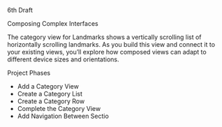 6th Draft

Composing Complex Interfaces

The category view for Landmarks shows a vertically scrolling list of horizontally scrolling landmarks. As you build this view and connect it to your existing views, you’ll explore how composed views can adapt to different device sizes and orientations.

Project Phases
* Add a Category View
* Create a Category List
* Create a Category Row
* Complete the Category View
* Add Navigation Between Sectio
